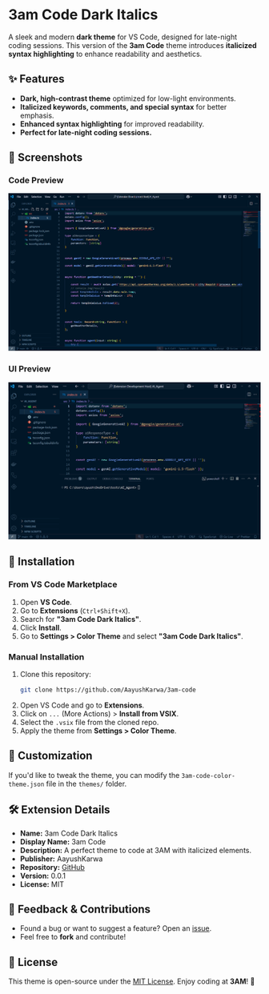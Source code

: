 # 3am Code Dark Italics

A sleek and modern **dark theme** for VS Code, designed for late-night coding sessions. This version of the **3am Code** theme introduces **italicized syntax highlighting** to enhance readability and aesthetics.

## ✨ Features
- **Dark, high-contrast theme** optimized for low-light environments.
- **Italicized keywords, comments, and special syntax** for better emphasis.
- **Enhanced syntax highlighting** for improved readability.
- **Perfect for late-night coding sessions.**

## 📸 Screenshots
### Code Preview
![Screenshot 1](images/screenshot1.png)

### UI Preview
![Screenshot 2](images/screenshot2.png)

## 🔧 Installation
### From VS Code Marketplace
1. Open **VS Code**.
2. Go to **Extensions** (`Ctrl+Shift+X`).
3. Search for **"3am Code Dark Italics"**.
4. Click **Install**.
5. Go to **Settings > Color Theme** and select **"3am Code Dark Italics"**.

### Manual Installation
1. Clone this repository:
   ```sh
   git clone https://github.com/AayushKarwa/3am-code
   ```
2. Open VS Code and go to **Extensions**.
3. Click on `...` (More Actions) > **Install from VSIX**.
4. Select the `.vsix` file from the cloned repo.
5. Apply the theme from **Settings > Color Theme**.

## 🔧 Customization
If you'd like to tweak the theme, you can modify the `3am-code-color-theme.json` file in the `themes/` folder.

## 🛠 Extension Details
- **Name:** 3am Code Dark Italics
- **Display Name:** 3am Code
- **Description:** A perfect theme to code at 3AM with italicized elements.
- **Publisher:** AayushKarwa
- **Repository:** [GitHub](https://github.com/AayushKarwa/3am-code)
- **Version:** 0.0.1
- **License:** MIT

## 📢 Feedback & Contributions
- Found a bug or want to suggest a feature? Open an [issue](https://github.com/AayushKarwa/3am-code/issues).
- Feel free to **fork** and contribute!

## 📜 License
This theme is open-source under the [MIT License](LICENSE). Enjoy coding at **3AM**! 🚀

